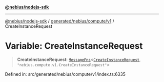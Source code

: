 [**@nebius/nodejs-sdk**](../../../../../README.md)

***

[@nebius/nodejs-sdk](../../../../../README.md) / [generated/nebius/compute/v1](../README.md) / CreateInstanceRequest

# Variable: CreateInstanceRequest

> **CreateInstanceRequest**: [`MessageFns`](../../../../../runtime/protos/core/interfaces/MessageFns.md)\<[`CreateInstanceRequest`](../interfaces/CreateInstanceRequest.md), `"nebius.compute.v1.CreateInstanceRequest"`\>

Defined in: src/generated/nebius/compute/v1/index.ts:6335
